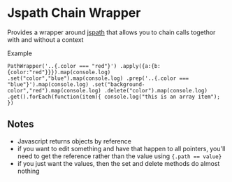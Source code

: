 Jspath Chain Wrapper
====================

Provides a wrapper around [jspath](https://github.com/dfilatov/jspath) that allows you to chain calls togethor with and without a context

Example

`
PathWrapper('..{.color === "red"}')
.apply({a:{b:{color:"red"}}}).map(console.log)
.set("color","blue").map(console.log)
.prep('..{.color === "blue"}').map(console.log)
.set("background-color","red").map(console.log)
.delete("color").map(console.log)
.get().forEach(function(item){
 console.log("this is an array item");
})
`

## Notes

* Javascript returns objects by reference
* if you want to edit something and have that happen to all pointers, you'll need to get the reference rather than the value using `{.path == value}`
* if you just want the values, then the set and delete methods do almost nothing
